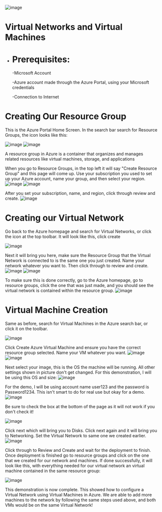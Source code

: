 ![image](https://github.com/user-attachments/assets/f4a86f09-09b8-4ab5-870b-a2de3c588e6f)


# Virtual Networks and Virtual Machines

 - # Prerequisites:
  
   -Microsoft Account
   
   -Azure account made through the Azure Portal, using your Microsoft credentials
   
   -Connection to Internet


# Creating Our Resource Group

This is the Azure Portal Home Screen. In the search bar search for Resource Groups, the icon looks like this:

![image](https://github.com/user-attachments/assets/8840be5e-2938-42c3-9491-36236b95d048) 
![image](https://github.com/user-attachments/assets/a9410ac6-2f33-4804-8ebf-04cf37d6e9c0)

A resource group in Azure is a container that organizes and manages related resources like virtual machines, storage, and applications

When you go to Resource Groups, in the top left it will say "Create Resource Group" and this page will come up. Use your subscription you used to set up your Azure account, name your group, and then select your region.
![image](https://github.com/user-attachments/assets/67e7fcf4-c811-4240-b804-efcc934b2856) ![image](https://github.com/user-attachments/assets/65d871e4-1ddf-4116-b3ed-ecf4e456d56f)

After you set your subscription, name, and region, click through review and create.
![image](https://github.com/user-attachments/assets/048a1570-e93c-4d8e-8269-5c52739f198c)

# Creating our Virtual Network

Go back to the Azure homepage and search for Virtual Networks, or click the icon at the top toolbar. It will look like this, click create 

![image](https://github.com/user-attachments/assets/76e16e5b-e6fe-4242-947a-cdfe58f0d433)

Next it will bring you here, make sure the Resource Group that the Virtual Network is connected to is the same one you just created. Name your network whatever you want to. Then click through to review and create.
![image](https://github.com/user-attachments/assets/822ad8f3-e7fb-4e37-96b6-382b23813fad) ![image](https://github.com/user-attachments/assets/46df5f17-ec85-47c2-a387-263a177f74ec)

To make sure this is done correctly, go to the Azure homepage, go to resource groups, click the one that was just made, and you should see the virtual network is contained within the resource group.
![image](https://github.com/user-attachments/assets/88720488-9455-4a77-9233-23f2b25ab309)

# Virtual Machine Creation 

Same as before, search for Virtual Machines in the Azure search bar, or click it on the toolbar.

![image](https://github.com/user-attachments/assets/e0f8af77-ce82-426c-a9cd-193f9bd6bbad)

Click Create Azure Virtual Machine and ensure you have the correct resource group selected. Name your VM whatever you want.
![image](https://github.com/user-attachments/assets/05090dd1-f007-4f68-aa64-375e488ac63a) 
![image](https://github.com/user-attachments/assets/4e0f5316-9505-44ad-bc57-235e6c767782)

Next select your image, this is the OS the machine will be running. All other settings shown in picture don't get changed. For this demonstration, I will be using this OS and size:
![image](https://github.com/user-attachments/assets/06ea55b5-2a29-4fa3-9a02-0d30d45f72cb)

For the demo, I will be using account name user123 and the password is Password1234. This isn't smart to do for real use but okay for a demo.
![image](https://github.com/user-attachments/assets/6e1c0e50-1438-47df-9881-f059a0c1ac32)

Be sure to check the box at the bottom of the page as it will not work if you don't check it!

![image](https://github.com/user-attachments/assets/0ca31c04-8e9d-41b8-9726-7c12e3aef6ff)

Click next which will bring you to Disks. Click next again and it will bring you to Networking. Set the Virtual Network to same one we created earlier. 
![image](https://github.com/user-attachments/assets/77217b1f-8026-4935-9d8c-2f956b326f2f)


Click through to Review and Create and wait for the deployment to finish. Once deployment is finished go to resource groups and click on the one that we created for our network and machines. If done successfully, it will look like this, with everything needed for our virtual network an virtual machine contained in the same resource group:

![image](https://github.com/user-attachments/assets/bd6c97db-4119-4d15-b26a-9937ad087d95)

This demonstration is now complete. This showed how to configure a Virtual Network using Virtual Machines in Azure. We are able to add more machines to the network by following the same steps used above, and both VMs would be on the same Virtual Network! 
